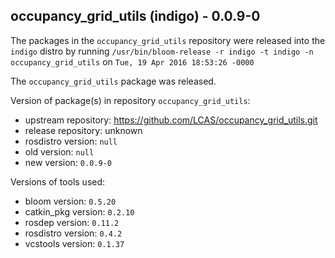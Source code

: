 ## occupancy_grid_utils (indigo) - 0.0.9-0

The packages in the `occupancy_grid_utils` repository were released into the `indigo` distro by running `/usr/bin/bloom-release -r indigo -t indigo -n occupancy_grid_utils` on `Tue, 19 Apr 2016 18:53:26 -0000`

The `occupancy_grid_utils` package was released.

Version of package(s) in repository `occupancy_grid_utils`:
- upstream repository: https://github.com/LCAS/occupancy_grid_utils.git
- release repository: unknown
- rosdistro version: `null`
- old version: `null`
- new version: `0.0.9-0`

Versions of tools used:
- bloom version: `0.5.20`
- catkin_pkg version: `0.2.10`
- rosdep version: `0.11.2`
- rosdistro version: `0.4.2`
- vcstools version: `0.1.37`


